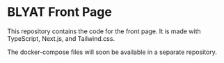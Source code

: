 # BLYAT Front Page

This repository contains the code for the front page. It is made with TypeScript, Next.js, and Tailwind.css.

The docker-compose files will soon be available in a separate repository.
